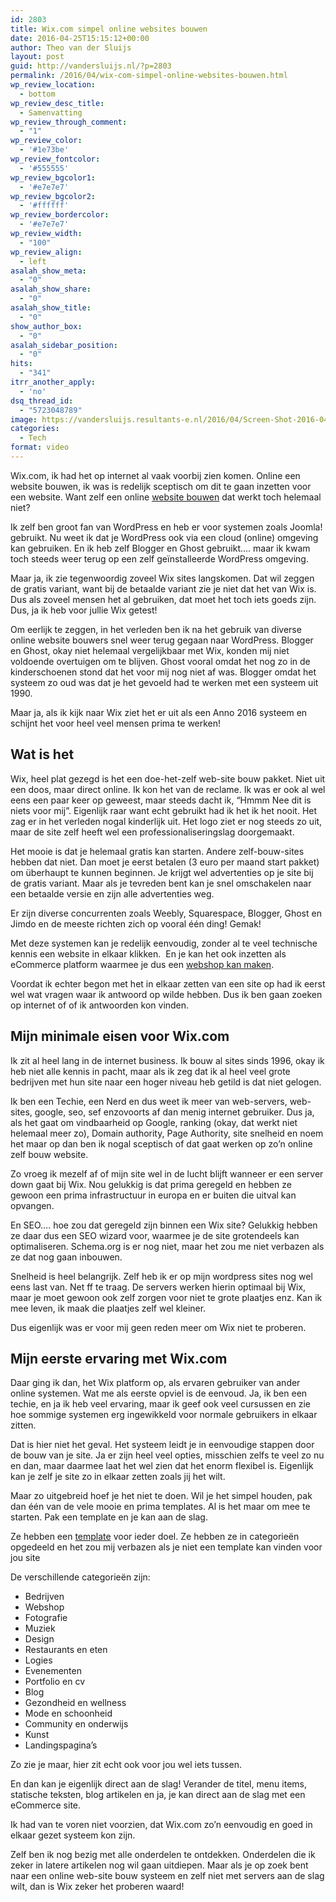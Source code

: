 ```yaml
---
id: 2803
title: Wix.com simpel online websites bouwen
date: 2016-04-25T15:15:12+00:00
author: Theo van der Sluijs
layout: post
guid: http://vandersluijs.nl/?p=2803
permalink: /2016/04/wix-com-simpel-online-websites-bouwen.html
wp_review_location:
  - bottom
wp_review_desc_title:
  - Samenvatting
wp_review_through_comment:
  - "1"
wp_review_color:
  - '#1e73be'
wp_review_fontcolor:
  - '#555555'
wp_review_bgcolor1:
  - '#e7e7e7'
wp_review_bgcolor2:
  - '#ffffff'
wp_review_bordercolor:
  - '#e7e7e7'
wp_review_width:
  - "100"
wp_review_align:
  - left
asalah_show_meta:
  - "0"
asalah_show_share:
  - "0"
asalah_show_title:
  - "0"
show_author_box:
  - "0"
asalah_sidebar_position:
  - "0"
hits:
  - "341"
itrr_another_apply:
  - 'no'
dsq_thread_id:
  - "5723048789"
image: https://vandersluijs.resultants-e.nl/2016/04/Screen-Shot-2016-04-25-at-17.09.12-825x510.png
categories:
  - Tech
format: video
---
```

Wix.com, ik had het op internet al vaak voorbij zien komen. Online een website bouwen, ik was is redelijk sceptisch om dit te gaan inzetten voor een website. Want zelf een online [website bouwen](http://nl.wix.com/) dat werkt toch helemaal niet?

Ik zelf ben groot fan van WordPress en heb er voor systemen zoals Joomla! gebruikt. Nu weet ik dat je WordPress ook via een cloud (online) omgeving kan gebruiken. En ik heb zelf Blogger en Ghost gebruikt&#8230;. maar ik kwam toch steeds weer terug op een zelf geïnstalleerde WordPress omgeving.

Maar ja, ik zie tegenwoordig zoveel Wix sites langskomen. Dat wil zeggen de gratis variant, want bij de betaalde variant zie je niet dat het van Wix is. Dus als zoveel mensen het al gebruiken, dat moet het toch iets goeds zijn. Dus, ja ik heb voor jullie Wix getest!
  
<!--more-->Om eerlijk te zeggen, in het verleden ben ik na het gebruik van diverse online website bouwers snel weer terug gegaan naar WordPress. Blogger en Ghost, okay niet helemaal vergelijkbaar met Wix, konden mij niet voldoende overtuigen om te blijven. Ghost vooral omdat het nog zo in de kinderschoenen stond dat het voor mij nog niet af was. Blogger omdat het systeem zo oud was dat je het gevoeld had te werken met een systeem uit 1990.

Maar ja, als ik kijk naar Wix ziet het er uit als een Anno 2016 systeem en schijnt het voor heel veel mensen prima te werken!

## Wat is het

Wix, heel plat gezegd is het een doe-het-zelf web-site bouw pakket. Niet uit een doos, maar direct online. Ik kon het van de reclame. Ik was er ook al wel eens een paar keer op geweest, maar steeds dacht ik, &#8220;Hmmm Nee dit is niets voor mij&#8221;. Eigenlijk raar want echt gebruikt had ik het ik het nooit. Het zag er in het verleden nogal kinderlijk uit. Het logo ziet er nog steeds zo uit, maar de site zelf heeft wel een professionaliseringslag doorgemaakt.

Het mooie is dat je helemaal gratis kan starten. Andere zelf-bouw-sites hebben dat niet. Dan moet je eerst betalen (3 euro per maand start pakket) om überhaupt te kunnen beginnen. Je krijgt wel advertenties op je site bij de gratis variant. Maar als je tevreden bent kan je snel omschakelen naar een betaalde versie en zijn alle advertenties weg.

Er zijn diverse concurrenten zoals Weebly, Squarespace, Blogger, Ghost en Jimdo en de meeste richten zich op vooral één ding! Gemak!

Met deze systemen kan je redelijk eenvoudig, zonder al te veel technische kennis een website in elkaar klikken.  En je kan het ook inzetten als eCommerce platform waarmee je dus een [webshop kan maken](http://nl.wix.com/ecommerce/webshop-maken).

Voordat ik echter begon met het in elkaar zetten van een site op had ik eerst wel wat vragen waar ik antwoord op wilde hebben. Dus ik ben gaan zoeken op internet of of ik antwoorden kon vinden.

## Mijn minimale eisen voor Wix.com

Ik zit al heel lang in de internet business. Ik bouw al sites sinds 1996, okay ik heb niet alle kennis in pacht, maar als ik zeg dat ik al heel veel grote bedrijven met hun site naar een hoger niveau heb getild is dat niet gelogen.

Ik ben een Techie, een Nerd en dus weet ik meer van web-servers, web-sites, google, seo, sef enzovoorts af dan menig internet gebruiker. Dus ja, als het gaat om vindbaarheid op Google, ranking (okay, dat werkt niet helemaal meer zo), Domain authority, Page Authority, site snelheid en noem het maar op dan ben ik nogal sceptisch of dat gaat werken op zo&#8217;n online zelf bouw website.

Zo vroeg ik mezelf af of mijn site wel in de lucht blijft wanneer er een server down gaat bij Wix. Nou gelukkig is dat prima geregeld en hebben ze gewoon een prima infrastructuur in europa en er buiten die uitval kan opvangen.

En SEO&#8230;. hoe zou dat geregeld zijn binnen een Wix site? Gelukkig hebben ze daar dus een SEO wizard voor, waarmee je de site grotendeels kan optimaliseren. Schema.org is er nog niet, maar het zou me niet verbazen als ze dat nog gaan inbouwen.

Snelheid is heel belangrijk. Zelf heb ik er op mijn wordpress sites nog wel eens last van. Net ff te traag. De servers werken hierin optimaal bij Wix, maar je moet gewoon ook zelf zorgen voor niet te grote plaatjes enz. Kan ik mee leven, ik maak die plaatjes zelf wel kleiner.

Dus eigenlijk was er voor mij geen reden meer om Wix niet te proberen.

## Mijn eerste ervaring met Wix.com

Daar ging ik dan, het Wix platform op, als ervaren gebruiker van ander online systemen. Wat me als eerste opviel is de eenvoud. Ja, ik ben een techie, en ja ik heb veel ervaring, maar ik geef ook veel cursussen en zie hoe sommige systemen erg ingewikkeld voor normale gebruikers in elkaar zitten.

Dat is hier niet het geval. Het systeem leidt je in eenvoudige stappen door de bouw van je site. Ja er zijn heel veel opties, misschien zelfs te veel zo nu en dan, maar daarmee laat het wel zien dat het enorm flexibel is. Eigenlijk kan je zelf je site zo in elkaar zetten zoals jij het wilt.

Maar zo uitgebreid hoef je het niet te doen. Wil je het simpel houden, pak dan één van de vele mooie en prima templates. Al is het maar om mee te starten. Pak een template en je kan aan de slag.

Ze hebben een [template](http://nl.wix.com/website/templates) voor ieder doel. Ze hebben ze in categorieën opgedeeld en het zou mij verbazen als je niet een template kan vinden voor jou site

De verschillende categorieën zijn:

  * Bedrijven
  * Webshop
  * Fotografie
  * Muziek
  * Design
  * Restaurants en eten
  * Logies
  * Evenementen
  * Portfolio en cv
  * Blog
  * Gezondheid en wellness
  * Mode en schoonheid
  * Community en onderwijs
  * Kunst
  * Landingspagina&#8217;s

Zo zie je maar, hier zit echt ook voor jou wel iets tussen.

En dan kan je eigenlijk direct aan de slag! Verander de titel, menu items, statische teksten, blog artikelen en ja, je kan direct aan de slag met een eCommerce site.

Ik had van te voren niet voorzien, dat Wix.com zo&#8217;n eenvoudig en goed in elkaar gezet systeem kon zijn.

Zelf ben ik nog bezig met alle onderdelen te ontdekken. Onderdelen die ik zeker in latere artikelen nog wil gaan uitdiepen. Maar als je op zoek bent naar een online web-site bouw systeem en zelf niet met servers aan de slag wilt, dan is Wix zeker het proberen waard!